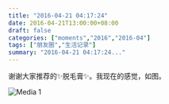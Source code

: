 ```yaml
---
title: "2016-04-21 04:17:24"
date: 2016-04-21T13:00:00+08:00
draft: false
categories: ["moments","2016","2016-04"]
tags: ["朋友圈","生活记录"]
summary: "2016-04-21 04:17:24..."
---
```


谢谢大家推荐的✨脱毛膏✨。我现在的感觉，如图。

![Media 1](/Moments/photos/2016-04-21/201604210417240.jpg)

